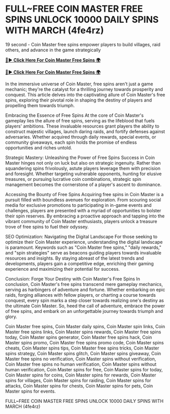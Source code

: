 # FULL~FREE COIN MASTER FREE SPINS UNLOCK 10000 DAILY SPINS WITH MARCH (4fe4rz) 

19 second - Coin Master free spins empower players to build villages, raid others, and advance in the game strategically

[**🔴► Click Here For Coin Master Free Spins 🌍**](https://moroccino.github.io/CoinMaster/)

[**🔴► Click Here For Coin Master Free Spins 🌍**](https://moroccino.github.io/CoinMaster/)
 

In the immersive universe of Coin Master, free spins aren't just a game mechanic; they're the catalyst for a thrilling journey towards prosperity and conquest. This article delves into the captivating allure of Coin Master's free spins, exploring their pivotal role in shaping the destiny of players and propelling them towards triumph.

Embracing the Essence of Free Spins
At the core of Coin Master's gameplay lies the allure of free spins, serving as the lifeblood that fuels players' ambitions. These invaluable resources grant players the ability to construct majestic villages, launch daring raids, and fortify defenses against adversaries. Whether acquired through daily rewards, special events, or community giveaways, each spin holds the promise of endless opportunities and riches untold.

Strategic Mastery: Unleashing the Power of Free Spins
Success in Coin Master hinges not only on luck but also on strategic ingenuity. Rather than squandering spins frivolously, astute players leverage them with precision and foresight. Whether targeting vulnerable opponents, hunting for elusive treasures, or pursuing lucrative coin combinations, strategic spin management becomes the cornerstone of a player's ascent to dominance.

Accessing the Bounty of Free Spins
Acquiring free spins in Coin Master is a pursuit filled with boundless avenues for exploration. From scouring social media for exclusive promotions to participating in in-game events and challenges, players are presented with a myriad of opportunities to bolster their spin reserves. By embracing a proactive approach and tapping into the vibrant community of Coin Master enthusiasts, players unlock a treasure trove of free spins to fuel their odyssey.

SEO Optimization: Navigating the Digital Landscape
For those seeking to optimize their Coin Master experience, understanding the digital landscape is paramount. Keywords such as "Coin Master free spins," "daily rewards," and "spin strategies" serve as beacons guiding players towards invaluable resources and insights. By staying abreast of the latest trends and developments, players gain a competitive edge, enriching their gaming experience and maximizing their potential for success.

Conclusion: Forge Your Destiny with Coin Master's Free Spins
In conclusion, Coin Master's free spins transcend mere gameplay mechanics, serving as harbingers of adventure and fortune. Whether embarking on epic raids, forging alliances with fellow players, or charting a course towards conquest, every spin marks a step closer towards realizing one's destiny as the ultimate Coin Master. So, heed the call of adventure, embrace the power of free spins, and embark on an unforgettable journey towards triumph and glory.

Coin Master free spins, Coin Master daily spins, Coin Master spin links, Coin Master free spins links, Coin Master spins rewards, Coin Master free spins today, Coin Master spins generator, Coin Master free spins hack, Coin Master spins promo, Coin Master free spins promo code, Coin Master spins cheats, Coin Master spins tips, Coin Master free spins tricks, Coin Master spins strategy, Coin Master spins glitch, Coin Master spins giveaway, Coin Master free spins no verification, Coin Master spins without verification, Coin Master free spins no human verification, Coin Master spins without human verification, Coin Master spins for free, Coin Master spins for today, Coin Master spins for coins, Coin Master spins for rewards, Coin Master spins for villages, Coin Master spins for raiding, Coin Master spins for attacks, Coin Master spins for chests, Coin Master spins for pets, Coin Master spins for events.

FULL~FREE COIN MASTER FREE SPINS UNLOCK 10000 DAILY SPINS WITH MARCH (4fe4rz) 


